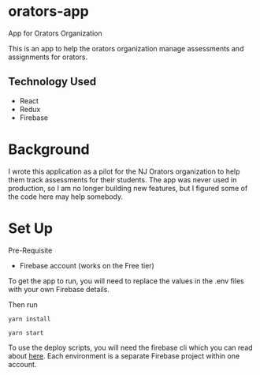 # orators-app

App for Orators Organization

This is an app to help the orators organization manage assessments and assignments for orators.

## Technology Used

- React
- Redux
- Firebase

# Background

I wrote this application as a pilot for the NJ Orators organization to help them track assessments for their students. The app was never used in production, so I am no longer building new features, but I figured some of the code here may help somebody.

# Set Up

Pre-Requisite

- Firebase account (works on the Free tier)

To get the app to run, you will need to replace the values in the .env files with your own Firebase details.

Then run

`yarn install`

`yarn start`

To use the deploy scripts, you will need the firebase cli which you can read about [here](https://firebase.google.com/docs/cli). Each environment is a separate Firebase project within one account.
